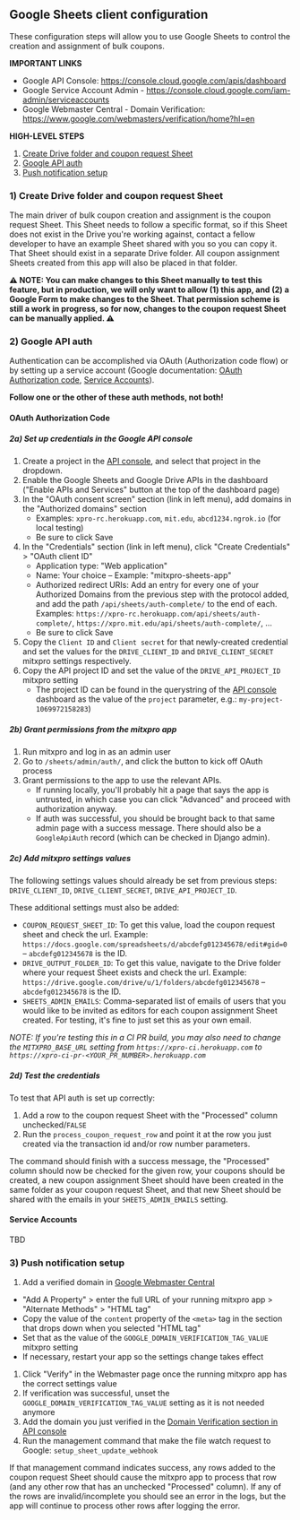 Google Sheets client configuration
---

These configuration steps will allow you to use Google Sheets to control the creation and 
assignment of bulk coupons.

**IMPORTANT LINKS**
- Google API Console: https://console.cloud.google.com/apis/dashboard
- Google Service Account Admin - https://console.cloud.google.com/iam-admin/serviceaccounts
- Google Webmaster Central - Domain Verification: https://www.google.com/webmasters/verification/home?hl=en

**HIGH-LEVEL STEPS**
1. [Create Drive folder and coupon request Sheet](#1-create-drive-folder-and-coupon-request-sheet)
1. [Google API auth](#2-google-api-auth)
1. [Push notification setup](#3-push-notification-setup)


### 1) Create Drive folder and coupon request Sheet

The main driver of bulk coupon creation and assignment is the coupon request Sheet.
This Sheet needs to follow a specific format, so if this Sheet does not exist in the 
Drive you're working against, contact a fellow developer to have an example Sheet shared
with you so you can copy it. That Sheet should exist in a separate Drive folder. All coupon
assignment Sheets created from this app will also be placed in that folder.

**⚠️ NOTE: You can make changes to this Sheet manually to test this feature, but in production, 
we will only want to allow (1) this app, and (2) a Google Form to make changes to the Sheet. 
That permission scheme is still a work in progress, so for now, changes to the coupon request Sheet
can be manually applied. ⚠️**

### 2) Google API auth

Authentication can be accomplished via OAuth (Authorization code flow) or by setting
up a service account
(Google documentation: [OAuth Authorization code](https://developers.google.com/identity/protocols/OAuth2WebServer), 
[Service Accounts](https://developers.google.com/identity/protocols/OAuth2ServiceAccount)).

**Follow one or the other of these auth methods, not both!**

#### OAuth Authorization Code

##### 2a) Set up credentials in the Google API console

1. Create a project in the [API console](https://console.cloud.google.com/apis/dashboard), and select that project in the dropdown.
1. Enable the Google Sheets and Google Drive APIs in the dashboard ("Enable APIs and Services" button at the top of the 
   dashboard page)
1. In the "OAuth consent screen" section (link in left menu), add domains in the "Authorized domains"
   section
   - Examples: `xpro-rc.herokuapp.com`, `mit.edu`, `abcd1234.ngrok.io` (for local testing)
   - Be sure to click Save
1. In the "Credentials" section (link in left menu), click "Create Credentials" > "OAuth client ID"
   - Application type: "Web application"
   - Name: Your choice – Example: "mitxpro-sheets-app"
   - Authorized redirect URIs: Add an entry for every one of your Authorized Domains from the previous
     step with the protocol added, and add the path `/api/sheets/auth-complete/` to the end of each. 
     Examples: `https://xpro-rc.herokuapp.com/api/sheets/auth-complete/`, `https://xpro.mit.edu/api/sheets/auth-complete/`, ...
   - Be sure to click Save
1. Copy the `Client ID` and `Client secret` for that newly-created credential and set the values for the
   `DRIVE_CLIENT_ID` and `DRIVE_CLIENT_SECRET` mitxpro settings respectively.
1. Copy the API project ID and set the value of the `DRIVE_API_PROJECT_ID` mitxpro setting
   - The project ID can be found in the querystring of the [API console](https://console.cloud.google.com/apis/dashboard)
     dashboard as the value of the `project` parameter, e.g.: `my-project-1069972158283`)

##### 2b) Grant permissions from the mitxpro app

1. Run mitxpro and log in as an admin user
1. Go to `/sheets/admin/auth/`, and click the button to kick off OAuth process
1. Grant permissions to the app to use the relevant APIs.
   - If running locally, you'll probably hit a page that says the app is untrusted, in which
     case you can click "Advanced" and proceed with authorization anyway.
   - If auth was successful, you should be brought back to that same admin page with a
     success message. There should also be a `GoogleApiAuth` record (which can be checked in Django admin).

##### 2c) Add mitxpro settings values

The following settings values should already be set from previous steps:
`DRIVE_CLIENT_ID`, `DRIVE_CLIENT_SECRET`, `DRIVE_API_PROJECT_ID`.

These additional settings must also be added:
- `COUPON_REQUEST_SHEET_ID`: To get this value, load the coupon request sheet and check the url. 
  Example: `https://docs.google.com/spreadsheets/d/abcdefg012345678/edit#gid=0` – `abcdefg012345678` is the ID.
- `DRIVE_OUTPUT_FOLDER_ID`: To get this value, navigate to the Drive folder where your request Sheet exists and 
  check the url. Example: `https://drive.google.com/drive/u/1/folders/abcdefg012345678` – `abcdefg012345678` is the ID.
- `SHEETS_ADMIN_EMAILS`: Comma-separated list of emails of users that you would like to be invited as editors
  for each coupon assignment Sheet created. For testing, it's fine to just set this as your own email. 

*NOTE: If you're testing this in a CI PR build, you may also need to change the `MITXPRO_BASE_URL`
setting from `https://xpro-ci.herokuapp.com` to `https://xpro-ci-pr-<YOUR_PR_NUMBER>.herokuapp.com`*  

##### 2d) Test the credentials

To test that API auth is set up correctly:
1. Add a row to the coupon request Sheet with the "Processed" column unchecked/`FALSE`
1. Run the `process_coupon_request_row` and point it at the row you just created
   via the transaction id and/or row number parameters.

The command should finish with a success message, the "Processed" column should now
be checked for the given row, your coupons should be created, a new coupon assignment
Sheet should have been created in the same folder as your coupon request Sheet, and
that new Sheet should be shared with the emails in your `SHEETS_ADMIN_EMAILS` setting.

#### Service Accounts  

TBD

### 3) Push notification setup

1. Add a verified domain in [Google Webmaster Central](https://www.google.com/webmasters/verification/home?hl=en)
  - "Add A Property" > enter the full URL of your running mitxpro app > "Alternate Methods" > "HTML tag"
  - Copy the value of the `content` property of the `<meta>` tag in the section that drops down when
    you selected "HTML tag"
  - Set that as the value of the `GOOGLE_DOMAIN_VERIFICATION_TAG_VALUE` mitxpro setting
  - If necessary, restart your app so the settings change takes effect
1. Click "Verify" in the Webmaster page once the running mitxpro app has the correct settings value
1. If verification was successful, unset the `GOOGLE_DOMAIN_VERIFICATION_TAG_VALUE` setting as it is not needed anymore
1. Add the domain you just verified in the [Domain Verification section in API console](https://console.cloud.google.com/apis/credentials/domainverification)
1. Run the management command that make the file watch request to Google: `setup_sheet_update_webhook`

If that management command indicates success, any rows added to the coupon request Sheet should
cause the mitxpro app to process that row (and any other row that has an unchecked "Processed" column).
If any of the rows are invalid/incomplete you should see an error in the logs, but the app will continue
to process other rows after logging the error.
